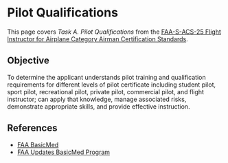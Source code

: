 # Pilot Qualifications

This page covers *Task A. Pilot Qualifications* from the [FAA-S-ACS-25 Flight Instructor for Airplane Category Airman Certification Standards](https://www.faa.gov/training_testing/testing/acs/cfi_airplane_acs_25.pdf).

## Objective

To determine the applicant understands pilot training and qualification requirements for different levels of pilot certificate including student pilot, sport pilot, recreational pilot, private pilot, commercial pilot, and flight
instructor; can apply that knowledge, manage associated risks, demonstrate appropriate skills, and provide
effective instruction.

<!--@include: ./docs/src/includes/privileges-limitations/overview.md | shift:1-->
<!--@include: ./docs/src/includes/privileges-limitations/student.md | shift:1-->
<!--@include: ./docs/src/includes/privileges-limitations/recreational.md | shift:1-->
<!--@include: ./docs/src/includes/privileges-limitations/private.md | shift:1-->
<!--@include: ./docs/src/includes/privileges-limitations/commercial.md | shift:1-->
<!--@include: ./docs/src/includes/privileges-limitations/atp.md | shift:1-->
<!--@include: ./docs/src/includes/privileges-limitations/ira.md | shift:1-->

<!--@include: ./docs/src/includes/medicals/medicals.md | shift:1-->

<!--@include: ./docs/src/includes/currency/currency.md | shift:1-->

<!--@include: ./docs/src/includes/required-documents-ppm.md | shift:1-->

## References

* [FAA BasicMed](https://www.faa.gov/licenses_certificates/airmen_certification/basic_med)
* [FAA Updates BasicMed Program](https://www.faa.gov/newsroom/faa-updates-basicmed-program)
